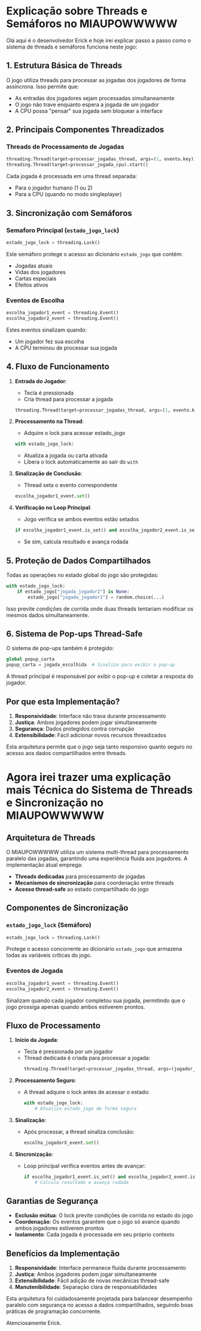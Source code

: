 
# Explicação sobre Threads e Semáforos no MIAUPOWWWWW
Olá aqui é o desenvolvedor Erick e hoje irei explicar passo a passo como o sistema de threads e semáforos funciona neste jogo:

## 1. Estrutura Básica de Threads

O jogo utiliza threads para processar as jogadas dos jogadores de forma assíncrona. Isso permite que:

- As entradas dos jogadores sejam processadas simultaneamente
- O jogo não trave enquanto espera a jogada de um jogador
- A CPU possa "pensar" sua jogada sem bloquear a interface

## 2. Principais Componentes Threadizados

### Threads de Processamento de Jogadas
```python
threading.Thread(target=processar_jogadas_thread, args=(1, evento.key)).start()
threading.Thread(target=processar_jogada_cpu).start()
```

Cada jogada é processada em uma thread separada:
- Para o jogador humano (1 ou 2)
- Para a CPU (quando no modo singleplayer)

## 3. Sincronização com Semáforos

### Semaforo Principal (`estado_jogo_lock`)
```python
estado_jogo_lock = threading.Lock()
```

Este semáforo protege o acesso ao dicionário `estado_jogo` que contém:
- Jogadas atuais
- Vidas dos jogadores
- Cartas especiais
- Efeitos ativos

### Eventos de Escolha
```python
escolha_jogador1_event = threading.Event()
escolha_jogador2_event = threading.Event()
```

Estes eventos sinalizam quando:
- Um jogador fez sua escolha
- A CPU terminou de processar sua jogada

## 4. Fluxo de Funcionamento

1. **Entrada do Jogador**:
   - Tecla é pressionada
   - Cria thread para processar a jogada
   ```python
   threading.Thread(target=processar_jogadas_thread, args=(1, evento.key)).start()
   ```

2. **Processamento na Thread**:
   - Adquire o lock para acessar estado_jogo
   ```python
   with estado_jogo_lock:
   ```
   - Atualiza a jogada ou carta ativada
   - Libera o lock automaticamente ao sair do `with`

3. **Sinalização de Conclusão**:
   - Thread seta o evento correspondente
   ```python
   escolha_jogador1_event.set()
   ```

4. **Verificação no Loop Principal**:
   - Jogo verifica se ambos eventos estão setados
   ```python
   if escolha_jogador1_event.is_set() and escolha_jogador2_event.is_set():
   ```
   - Se sim, calcula resultado e avança rodada

## 5. Proteção de Dados Compartilhados

Todas as operações no estado global do jogo são protegidas:
```python
with estado_jogo_lock:
    if estado_jogo["jogada_jogador2"] is None:
        estado_jogo["jogada_jogador2"] = random.choice(...)
```

Isso previte condições de corrida onde duas threads tentariam modificar os mesmos dados simultaneamente.

## 6. Sistema de Pop-ups Thread-Safe

O sistema de pop-ups também é protegido:
```python
global popup_carta
popup_carta = jogada_escolhida  # Sinaliza para exibir o pop-up
```

A thread principal é responsável por exibir o pop-up e coletar a resposta do jogador.

## Por que esta Implementação?

1. **Responsividade**: Interface não trava durante processamento
2. **Justiça**: Ambos jogadores podem jogar simultaneamente
3. **Segurança**: Dados protegidos contra corrupção
4. **Extensibilidade**: Fácil adicionar novos recursos threadizados

Esta arquitetura permite que o jogo seja tanto responsivo quanto seguro no acesso aos dados compartilhados entre threads.




# Agora irei trazer uma explicação mais Técnica do Sistema de Threads e Sincronização no MIAUPOWWWWW

##  Arquitetura de Threads

O MIAUPOWWWWW utiliza um sistema multi-thread para processamento paralelo das jogadas, garantindo uma experiência fluida aos jogadores. A implementação atual emprega:

- **Threads dedicadas** para processamento de jogadas
- **Mecanismos de sincronização** para coordenação entre threads
- **Acesso thread-safe** ao estado compartilhado do jogo

##  Componentes de Sincronização

### `estado_jogo_lock` (Semáforo)
```python
estado_jogo_lock = threading.Lock()
```
Protege o acesso concorrente ao dicionário `estado_jogo` que armazena todas as variáveis críticas do jogo.

### Eventos de Jogada
```python
escolha_jogador1_event = threading.Event()
escolha_jogador2_event = threading.Event()
```
Sinalizam quando cada jogador completou sua jogada, permitindo que o jogo prossiga apenas quando ambos estiverem prontos.

##  Fluxo de Processamento

1. **Início da Jogada**:
   - Tecla é pressionada por um jogador
   - Thread dedicada é criada para processar a jogada:
     ```python
     threading.Thread(target=processar_jogadas_thread, args=(jogador_num, key)).start()
     ```

2. **Processamento Seguro**:
   - A thread adquire o lock antes de acessar o estado:
     ```python
     with estado_jogo_lock:
         # Atualiza estado_jogo de forma segura
     ```

3. **Sinalização**:
   - Após processar, a thread sinaliza conclusão:
     ```python
     escolha_jogadorX_event.set()
     ```

4. **Sincronização**:
   - Loop principal verifica eventos antes de avançar:
     ```python
     if escolha_jogador1_event.is_set() and escolha_jogador2_event.is_set():
         # Calcula resultado e avança rodada
     ```

##  Garantias de Segurança

- **Exclusão mútua**: O lock previte condições de corrida no estado do jogo
- **Coordenação**: Os eventos garantem que o jogo só avance quando ambos jogadores estiverem prontos
- **Isolamento**: Cada jogada é processada em seu próprio contexto

##  Benefícios da Implementação

1. **Responsividade**: Interface permanece fluida durante processamento
2. **Justiça**: Ambos jogadores podem jogar simultaneamente
3. **Extensibilidade**: Fácil adição de novas mecânicas thread-safe
4. **Manutenibilidade**: Separação clara de responsabilidades

Esta arquitetura foi cuidadosamente projetada para balancear desempenho paralelo com segurança no acesso a dados compartilhados, seguindo boas práticas de programação concorrente.

Atenciosamente Erick.
